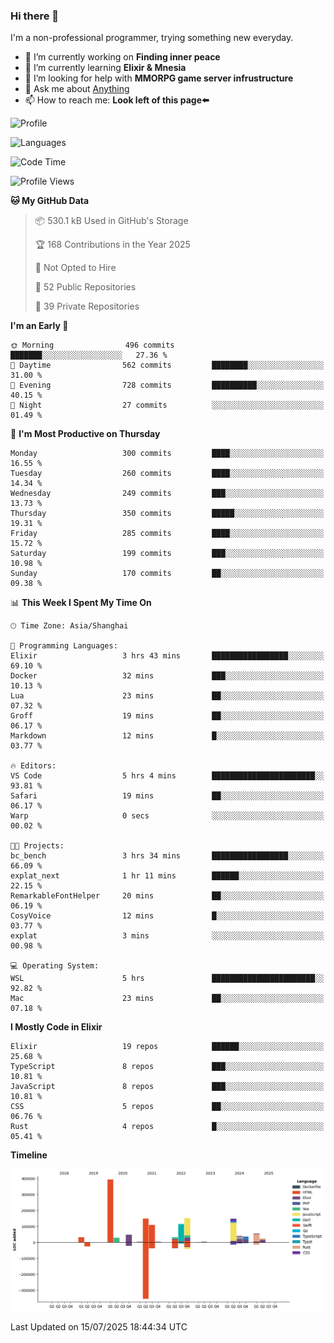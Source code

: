 ### Hi there 👋

I'm a non-professional programmer, trying something new everyday.

<!--
**dyzdyz010/dyzdyz010** is a ✨ _special_ ✨ repository because its `README.md` (this file) appears on your GitHub profile.
-->

- 🔭 I’m currently working on **Finding inner peace**
- 🌱 I’m currently learning **Elixir & Mnesia**
- 🤔 I’m looking for help with **MMORPG game server infrustructure**
- 💬 Ask me about [Anything](https://github.com/dyzdyz010/dyzdyz010/issues)
- 📫 How to reach me: **Look left of this page⬅️**

<!-- - 👯 I’m looking to collaborate on
- 😄 Pronouns: ...
- ⚡ Fun fact: ...
 -->
 
![Profile](https://github-readme-stats.vercel.app/api?username=dyzdyz010&count_private=true&show_icons=true&theme=dracula)

![Languages](https://github-readme-stats.vercel.app/api/top-langs/?username=dyzdyz010&layout=compact&theme=dracula)

<!--START_SECTION:waka-->
![Code Time](http://img.shields.io/badge/Code%20Time-2%2C046%20hrs%2017%20mins-blue)

![Profile Views](http://img.shields.io/badge/Profile%20Views-2-blue)

**🐱 My GitHub Data** 

> 📦 530.1 kB Used in GitHub's Storage 
 > 
> 🏆 168 Contributions in the Year 2025
 > 
> 🚫 Not Opted to Hire
 > 
> 📜 52 Public Repositories 
 > 
> 🔑 39 Private Repositories 
 > 
**I'm an Early 🐤** 

```text
🌞 Morning                496 commits         ███████░░░░░░░░░░░░░░░░░░   27.36 % 
🌆 Daytime                562 commits         ████████░░░░░░░░░░░░░░░░░   31.00 % 
🌃 Evening                728 commits         ██████████░░░░░░░░░░░░░░░   40.15 % 
🌙 Night                  27 commits          ░░░░░░░░░░░░░░░░░░░░░░░░░   01.49 % 
```
📅 **I'm Most Productive on Thursday** 

```text
Monday                   300 commits         ████░░░░░░░░░░░░░░░░░░░░░   16.55 % 
Tuesday                  260 commits         ████░░░░░░░░░░░░░░░░░░░░░   14.34 % 
Wednesday                249 commits         ███░░░░░░░░░░░░░░░░░░░░░░   13.73 % 
Thursday                 350 commits         █████░░░░░░░░░░░░░░░░░░░░   19.31 % 
Friday                   285 commits         ████░░░░░░░░░░░░░░░░░░░░░   15.72 % 
Saturday                 199 commits         ███░░░░░░░░░░░░░░░░░░░░░░   10.98 % 
Sunday                   170 commits         ██░░░░░░░░░░░░░░░░░░░░░░░   09.38 % 
```


📊 **This Week I Spent My Time On** 

```text
🕑︎ Time Zone: Asia/Shanghai

💬 Programming Languages: 
Elixir                   3 hrs 43 mins       █████████████████░░░░░░░░   69.10 % 
Docker                   32 mins             ███░░░░░░░░░░░░░░░░░░░░░░   10.13 % 
Lua                      23 mins             ██░░░░░░░░░░░░░░░░░░░░░░░   07.32 % 
Groff                    19 mins             ██░░░░░░░░░░░░░░░░░░░░░░░   06.17 % 
Markdown                 12 mins             █░░░░░░░░░░░░░░░░░░░░░░░░   03.77 % 

🔥 Editors: 
VS Code                  5 hrs 4 mins        ███████████████████████░░   93.81 % 
Safari                   19 mins             ██░░░░░░░░░░░░░░░░░░░░░░░   06.17 % 
Warp                     0 secs              ░░░░░░░░░░░░░░░░░░░░░░░░░   00.02 % 

🐱‍💻 Projects: 
bc_bench                 3 hrs 34 mins       █████████████████░░░░░░░░   66.09 % 
explat_next              1 hr 11 mins        ██████░░░░░░░░░░░░░░░░░░░   22.15 % 
RemarkableFontHelper     20 mins             ██░░░░░░░░░░░░░░░░░░░░░░░   06.19 % 
CosyVoice                12 mins             █░░░░░░░░░░░░░░░░░░░░░░░░   03.77 % 
explat                   3 mins              ░░░░░░░░░░░░░░░░░░░░░░░░░   00.98 % 

💻 Operating System: 
WSL                      5 hrs               ███████████████████████░░   92.82 % 
Mac                      23 mins             ██░░░░░░░░░░░░░░░░░░░░░░░   07.18 % 
```

**I Mostly Code in Elixir** 

```text
Elixir                   19 repos            ██████░░░░░░░░░░░░░░░░░░░   25.68 % 
TypeScript               8 repos             ███░░░░░░░░░░░░░░░░░░░░░░   10.81 % 
JavaScript               8 repos             ███░░░░░░░░░░░░░░░░░░░░░░   10.81 % 
CSS                      5 repos             ██░░░░░░░░░░░░░░░░░░░░░░░   06.76 % 
Rust                     4 repos             █░░░░░░░░░░░░░░░░░░░░░░░░   05.41 % 
```



**Timeline**

![Lines of Code chart](https://raw.githubusercontent.com/dyzdyz010/dyzdyz010/master/assets/bar_graph.png)


 Last Updated on 15/07/2025 18:44:34 UTC
<!--END_SECTION:waka-->
